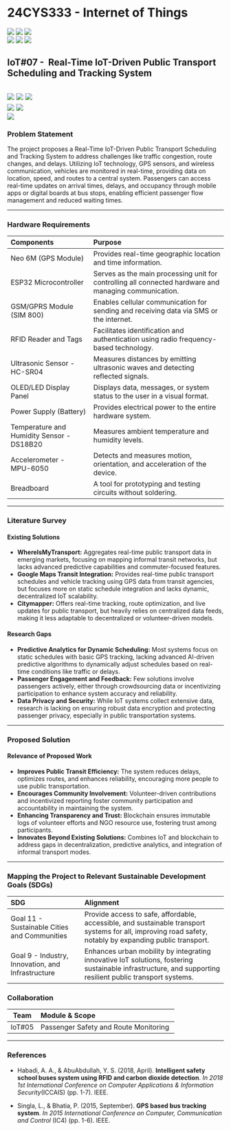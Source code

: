 # 24CYS333 - Internet of Things
![](https://img.shields.io/badge/Batch-22CYS-lightgreen) ![](https://img.shields.io/badge/UG-blue) ![](https://img.shields.io/badge/Subject-IoT-blue)
<br/>
![](https://img.shields.io/badge/Lecture-2-orange) ![](https://img.shields.io/badge/Practical-3-orange) ![](https://img.shields.io/badge/Credits-3-orange) <br/>

## IoT#07 -  Real-Time IoT-Driven Public Transport Scheduling and Tracking System

![](https://img.shields.io/badge/Member-Asrita_NL-gold)  ![](https://img.shields.io/badge/Member-Chitla_Vyshali-gold)  ![](https://img.shields.io/badge/Member-Chinni_Nagasree_Hansica-gold) <br/> 
![](https://img.shields.io/badge/SDG-11-darkgreen) ![](https://img.shields.io/badge/SDG-9-darkgreen) <br/>
![](https://img.shields.io/badge/Reviewed-23rd_Jan_2025-brown)
---
### Problem Statement
The project proposes a Real-Time IoT-Driven Public Transport Scheduling and Tracking System to address challenges like traffic congestion, route changes, and delays. Utilizing IoT technology, GPS sensors, and wireless communication, vehicles are monitored in real-time, providing data on location, speed, and routes to a central system. Passengers can access real-time updates on arrival times, delays, and occupancy through mobile apps or digital boards at bus stops, enabling efficient passenger flow management and reduced waiting times.

---
### Hardware Requirements

| Components               | Purpose                                                                                          |
|:-------------------------|:-------------------------------------------------------------------------------------------------|
|Neo 6M (GPS Module)  | Provides real-time geographic location and time information. |
|ESP32 Microcontroller           | Serves as the main processing unit for controlling all connected hardware and managing communication. |
|GSM/GPRS Module (SIM 800)    | Enables cellular communication for sending and receiving data via SMS or the internet. |
|RFID Reader and Tags             | Facilitates identification and authentication using radio frequency-based technology. |
|Ultrasonic Sensor - HC-SR04    | Measures distances by emitting ultrasonic waves and detecting reflected signals. |
|OLED/LED Display Panel            | Displays data, messages, or system status to the user in a visual format. |
|Power Supply (Battery)               | Provides electrical power to the entire hardware system. |
|Temperature and Humidity Sensor - DS18B20    | Measures ambient temperature and humidity levels. |
|Accelerometer - MPU-6050           | Detects and measures motion, orientation, and acceleration of the device. |
|Breadboard               | A tool for prototyping and testing circuits without soldering. |


---
### Literature Survey  

#### Existing Solutions  
- **WhereIsMyTransport:** Aggregates real-time public transport data in emerging markets, focusing on mapping informal transit networks, but lacks advanced predictive capabilities and commuter-focused features.
- **Google Maps Transit Integration:** Provides real-time public transport schedules and vehicle tracking using GPS data from transit agencies, but focuses more on static schedule integration and lacks dynamic, decentralized IoT scalability.  
- **Citymapper:** Offers real-time tracking, route optimization, and live updates for public transport, but heavily relies on centralized data feeds, making it less adaptable to decentralized or volunteer-driven models.

#### Research Gaps  
- **Predictive Analytics for Dynamic Scheduling:** Most systems focus on static schedules with basic GPS tracking, lacking advanced AI-driven predictive algorithms to dynamically adjust schedules based on real-time conditions like traffic or delays.
- **Passenger Engagement and Feedback:** Few solutions involve passengers actively, either through crowdsourcing data or incentivizing participation to enhance system accuracy and reliability. 
- **Data Privacy and Security:** While IoT systems collect extensive data, research is lacking on ensuring robust data encryption and protecting passenger privacy, especially in public transportation systems.

---

### Proposed Solution 

#### Relevance of Proposed Work  
- **Improves Public Transit Efficiency:** The system reduces delays, optimizes routes, and enhances reliability, encouraging more people to use public transportation.
- **Encourages Community Involvement:** Volunteer-driven contributions and incentivized reporting foster community participation and accountability in maintaining the system.
- **Enhancing Transparency and Trust:** Blockchain ensures immutable logs of volunteer efforts and NGO resource use, fostering trust among participants.  
- **Innovates Beyond Existing Solutions:** Combines IoT and blockchain to address gaps in decentralization, predictive analytics, and integration of informal transport modes.
  
---

### Mapping the Project to Relevant Sustainable Development Goals (SDGs) 
| SDG                                      | Alignment                                                                                                                                                 |
|:-----------------------------------------|:----------------------------------------------------------------------------------------------------------------------------------------------------------|
| Goal 11 - Sustainable Cities and Communities | Provide access to safe, affordable, accessible, and sustainable transport systems for all, improving road safety, notably by expanding public transport. |                       
| Goal 9 - Industry, Innovation, and Infrastructure    | Enhances urban mobility by integrating innovative IoT solutions, fostering sustainable infrastructure, and supporting resilient public transport systems.     |


### Collaboration 
| Team | Module & Scope |
|:----:|:---------------|
| IoT#05 | Passenger Safety and Route Monitoring | 
---

### References  
- Habadi, A. A., & AbuAbdullah, Y. S. (2018, April). **Intelligent safety school buses system using RFID and carbon dioxide detection**. _In 2018 1st International Conference on Computer Applications & Information Security_(ICCAIS) (pp. 1-7). IEEE.

- Singla, L., & Bhatia, P. (2015, September). **GPS based bus tracking system**. _In 2015 International Conference on Computer, Communication and Control_ (IC4) (pp. 1-6). IEEE.
